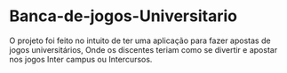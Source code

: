 # Banca-de-jogos-Universitario
O projeto foi feito no intuito de ter uma aplicação para fazer apostas de jogos universitários, Onde os discentes teriam como se divertir e apostar nos jogos Inter campus ou Intercursos.
